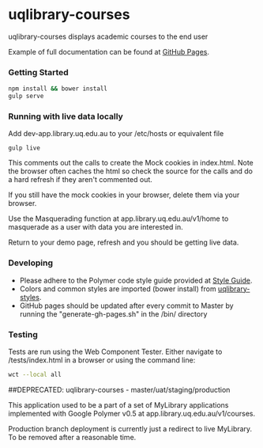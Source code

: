 # uqlibrary-courses

uqlibrary-courses displays academic courses to the end user

Example of full documentation can be found at [GitHub Pages](http://uqlibrary.github.io/uqlibrary-courses).

### Getting Started
```sh
npm install && bower install
gulp serve
```

### Running with live data locally
Add dev-app.library.uq.edu.au to your /etc/hosts or equivalent file

```
gulp live
```

This comments out the calls to create the Mock cookies in index.html.  Note the browser often caches the html so 
check the source for the calls and do a hard refresh if they aren't commented out.

If you still have the mock cookies in your browser, delete them via your browser.

Use the Masquerading function at app.library.uq.edu.au/v1/home to masquerade as a user with data you are interested in.

Return to your demo page, refresh and you should be getting live data.


### Developing
- Please adhere to the Polymer code style guide provided at [Style Guide](http://polymerelements.github.io/style-guide/). 
- Colors and common styles are imported (bower install) from [uqlibrary-styles](http://github.com/uqlibrary/uqlibrary-styles).
- GitHub pages should be updated after every commit to Master by running the "generate-gh-pages.sh" in the /bin/ directory

### Testing
Tests are run using the Web Component Tester. Either navigate to /tests/index.html in a browser or using the command line:
```sh
wct --local all
```

##DEPRECATED: uqlibrary-courses - master/uat/staging/production

This application used to be a part of a set of MyLibrary applications implemented with Google Polymer v0.5 at app.library.uq.edu.au/v1/courses.

Production branch deployment is currently just a redirect to live MyLibrary. To be removed after a reasonable time.

